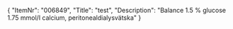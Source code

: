 {
  "ItemNr": "006849",
  "Title": "test",
  "Description": "Balance 1.5 % glucose 1.75 mmol/l calcium, peritonealdialysvätska"
}